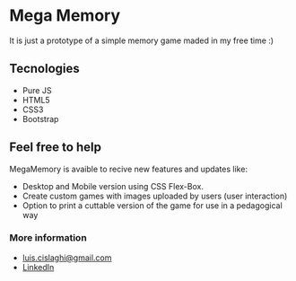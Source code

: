 # Mega Memory
It is just a prototype of a simple memory game maded in my free time :)

## Tecnologies
* Pure JS
* HTML5
* CSS3
* Bootstrap

## Feel free to help
MegaMemory is avaible to recive new features and updates like:
* Desktop and Mobile version using CSS Flex-Box.
* Create custom games with images uploaded by users (user interaction)
* Option to print a cuttable version of the game for use in a pedagogical way

### More information
  * luis.cislaghi@gmail.com
  * [LinkedIn](https://www.linkedin.com/in/luis-cislaghi/?locale=en_US)
